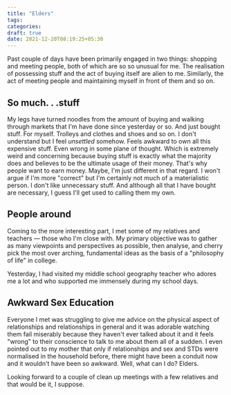 ```yaml
---
title: "Elders"
tags:
categories: 
draft: true
date: 2021-12-20T08:19:25+05:30
---
```


Past couple of days have been primarily engaged in two things: shopping and meeting people, both of which are so so unusual for me. The realisation of possessing stuff and the act of buying itself are alien to me. Similarly, the act of meeting people and maintaining myself in front of them and so on.

## So much. . .stuff

My legs have turned noodles from the amount of buying and walking through markets that I'm have done since yesterday or so. And just bought stuff. For myself. Trolleys and clothes and shoes and so on. I don't understand but I feel _unsettled_ somehow. Feels awkward to own all this expensive stuff. Even wrong in some plane of thought. Which is extremely weird and concerning because buying stuff is exactly what the majority does and believes to be the ultimate usage of their money. That's why people want to earn money. Maybe, I'm just different in that regard. I won't argue if I'm more "correct" but I'm certainly not much of a materialistic person. I don't like unnecessary stuff. And although all that I have bought are necessary, I guess I'll get used to calling them my own.

## People around      

Coming to the more interesting part, I met some of my relatives and teachers &mdash; those who I'm close with. My primary objective was to gather as many viewpoints and perspectives as possible, then analyse, and cherry pick the most over arching, fundamental ideas as the basis of a "philosophy of life" in college.
<!-- 
Let me summarise my family doctor's advice who has been extremely supportive of me and whom I respect immensely.

Friends
- be very discreet about disclosing personal info
- two can conspire. Never three.
- give time wrt their importance
- choose time wisely b/w friends and others
- not too social, not too reserved
- don't make no friends
- learn to gauge people


Parents
- there is nobody else in this world as honest in their love for you as these folks
- respect them


Life
- choose a _good_ spouse. Bad choice can screw your life.
- pass it on. That's how the world works.
- less material != less happiness -->

<!-- Lastly, **no panic in times of crises** and **no nervousness**. -->

Yesterday, I had visited my middle school geography teacher who adores me a lot and who supported me immensely during my 
school days.   

## Awkward Sex Education

Everyone I met was struggling to give me advice on the physical aspect of relationships and relationships in general and it was adorable watching them fail miserably because they haven't ever talked about it and it feels "wrong" to their conscience to talk to me about them all of a sudden. I even pointed out to my mother that only if relationships and sex and STDs were normalised in the household before, there might have been a conduit now and it wouldn't have been so awkward. Well, what can I do? Elders.    

Looking forward to a couple of clean up meetings with a few relatives and that would be it, I suppose.

